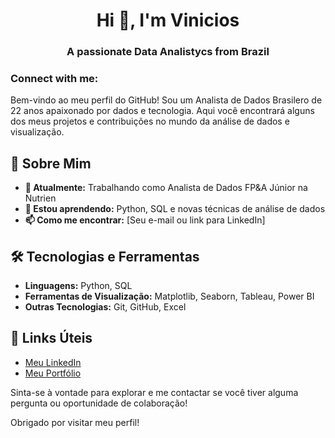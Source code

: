 <h1 align="center">Hi 👋, I'm Vinicios</h1>
<h3 align="center">A passionate Data Analistycs from Brazil</h3>

<h3 align="left">Connect with me:</h3>
<p align="left">
</p>


Bem-vindo ao meu perfil do GitHub! Sou um Analista de Dados Brasilero de 22 anos apaixonado por dados e tecnologia. Aqui você encontrará alguns dos meus projetos e contribuições no mundo da análise de dados e visualização.

## 🚀 Sobre Mim

- **🔭 Atualmente:** Trabalhando como Analista de Dados FP&A Júnior na Nutrien
- **🌱 Estou aprendendo:** Python, SQL e novas técnicas de análise de dados
- **📫 Como me encontrar:** [Seu e-mail ou link para LinkedIn]

## 🛠️ Tecnologias e Ferramentas

- **Linguagens:** Python, SQL
- **Ferramentas de Visualização:** Matplotlib, Seaborn, Tableau, Power BI
- **Outras Tecnologias:** Git, GitHub, Excel

## 🔗 Links Úteis

- [Meu LinkedIn](link-para-seu-linkedin)
- [Meu Portfólio](link-para-seu-portfolio)

Sinta-se à vontade para explorar e me contactar se você tiver alguma pergunta ou oportunidade de colaboração!

Obrigado por visitar meu perfil!
